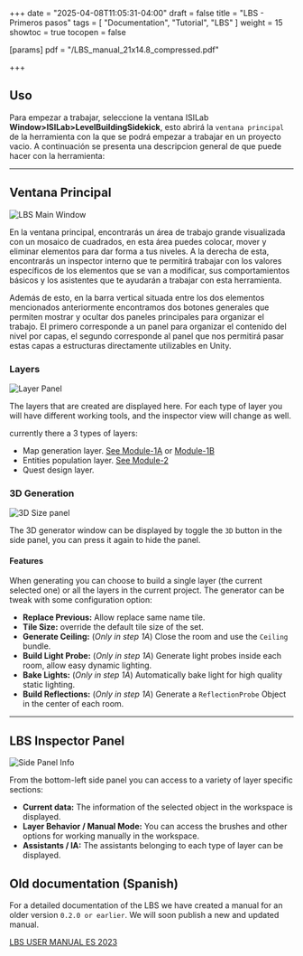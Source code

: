 +++
date = "2025-04-08T11:05:31-04:00"
draft = false
title = "LBS - Primeros pasos"
tags = [ "Documentation", "Tutorial", "LBS" ]
weight = 15
showtoc = true
tocopen = false

[params]
    pdf = "/LBS_manual_21x14.8_compressed.pdf"

+++

## Uso

Para empezar a trabajar, seleccione la ventana ISILab **Window>ISILab>LevelBuildingSidekick**, esto abrirá la `ventana principal` de la herramienta con la que se podrá empezar a trabajar en un proyecto vacio. A continuación se presenta una descripcion general de que puede hacer con la herramienta:

---
## Ventana Principal

![LBS Main Window](/Unity_1OnOncbeB3.png  "Main Window")

En la ventana principal, encontrarás un área de trabajo grande visualizada con un mosaico de cuadrados, en esta área puedes colocar, mover y eliminar elementos para dar forma a tus niveles. A la derecha de esta, encontrarás un inspector interno que te permitirá trabajar con los valores específicos de los elementos que se van a modificar, sus comportamientos básicos y los asistentes que te ayudarán a trabajar con esta herramienta.


Además de esto, en la barra vertical situada entre los dos elementos mencionados anteriormente encontramos dos botones generales que permiten mostrar y ocultar dos paneles principales para organizar el trabajo. El primero corresponde a un panel para organizar el contenido del nivel por capas, el segundo corresponde al panel que nos permitirá pasar estas capas a estructuras directamente utilizables en Unity.

### Layers

![Layer Panel](/layer_info_01.png)

The layers that are created are displayed here. For each type of layer you will have different working tools, and the inspector view will change as well.

currently there a 3 types of layers:
- Map generation layer. [See Module-1A](../module_1a_layer/) or [Module-1B](../module_1b_layer/)
- Entities population layer. [See Module-2](../population_layer/)
- Quest design layer.


### 3D Generation

![3D Size panel](/3DInfo_01.png)

The 3D generator window can be displayed by toggle the `3D` button in the side panel, you can press it again to hide the panel.

#### Features

When generating you can choose to build a single layer (the current selected one) or all the layers in the current project. The generator can be tweak with some configuration option:
    
- **Replace Previous:** Allow replace same name tile.
- **Tile Size:** override the default tile size of the set.
-  **Generate Ceiling:** (*Only in step 1A*) Close the room and use the `Ceiling` bundle.
- **Build Light Probe:** (*Only in step 1A*) Generate light probes inside each room, allow easy dynamic lighting.
- **Bake Lights:** (*Only in step 1A*) Automatically bake light for high quality static lighting.
- **Build Reflections:** (*Only in step 1A*) Generate a `ReflectionProbe` Object in the center of each room.

---
## LBS Inspector Panel

![Side Panel Info](/Step_1A_Info_Side_panel_01.png)

From the bottom-left side panel you can access to a variety of layer specific sections: 

- **Current data:** The information of the selected object in the workspace is displayed.
- **Layer Behavior / Manual Mode:**  You can access the brushes and other options for working manually in the workspace.
- **Assistants / IA:** The assistants belonging to each type of layer can be displayed.
 
## Old documentation (Spanish)

For a detailed documentation of the LBS we have created a manual for an older version `0.2.0 or earlier`. We will soon publish a new and updated manual.

[LBS USER MANUAL ES 2023](/isilab-website/LBS_manual_21x14.8_compressed.pdf)
